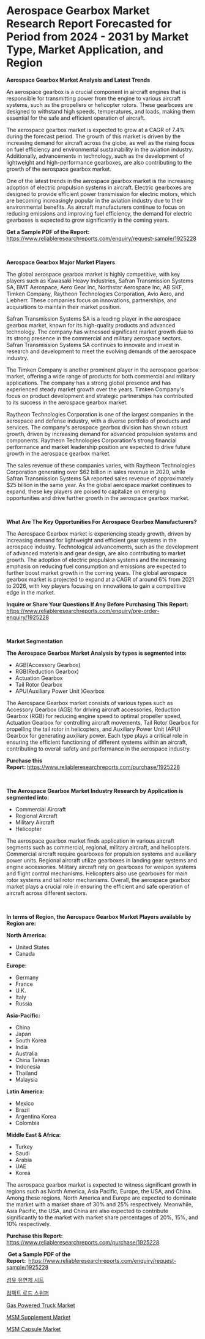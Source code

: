 <p><h1>Aerospace Gearbox Market Research Report Forecasted for Period from 2024 -  2031 by Market Type, Market Application, and Region</h1></p><p><strong>Aerospace Gearbox Market Analysis and Latest Trends</strong></p>
<p><p>An aerospace gearbox is a crucial component in aircraft engines that is responsible for transmitting power from the engine to various aircraft systems, such as the propellers or helicopter rotors. These gearboxes are designed to withstand high speeds, temperatures, and loads, making them essential for the safe and efficient operation of aircraft.</p><p>The aerospace gearbox market is expected to grow at a CAGR of 7.4% during the forecast period. The growth of this market is driven by the increasing demand for aircraft across the globe, as well as the rising focus on fuel efficiency and environmental sustainability in the aviation industry. Additionally, advancements in technology, such as the development of lightweight and high-performance gearboxes, are also contributing to the growth of the aerospace gearbox market.</p><p>One of the latest trends in the aerospace gearbox market is the increasing adoption of electric propulsion systems in aircraft. Electric gearboxes are designed to provide efficient power transmission for electric motors, which are becoming increasingly popular in the aviation industry due to their environmental benefits. As aircraft manufacturers continue to focus on reducing emissions and improving fuel efficiency, the demand for electric gearboxes is expected to grow significantly in the coming years.</p></p>
<p><strong>Get a Sample PDF of the Report:&nbsp;</strong> <a href="https://www.reliableresearchreports.com/enquiry/request-sample/1925228">https://www.reliableresearchreports.com/enquiry/request-sample/1925228</a></p>
<p>&nbsp;</p>
<p><strong>Aerospace Gearbox Major Market Players</strong></p>
<p><p>The global aerospace gearbox market is highly competitive, with key players such as Kawasaki Heavy Industries, Safran Transmission Systems SA, BMT Aerospace, Aero Gear Inc, Northstar Aerospace Inc, AB SKF, Timken Company, Raytheon Technologies Corporation, Avio Aero, and Liebherr. These companies focus on innovations, partnerships, and acquisitions to maintain their market position.</p><p>Safran Transmission Systems SA is a leading player in the aerospace gearbox market, known for its high-quality products and advanced technology. The company has witnessed significant market growth due to its strong presence in the commercial and military aerospace sectors. Safran Transmission Systems SA continues to innovate and invest in research and development to meet the evolving demands of the aerospace industry.</p><p>The Timken Company is another prominent player in the aerospace gearbox market, offering a wide range of products for both commercial and military applications. The company has a strong global presence and has experienced steady market growth over the years. Timken Company's focus on product development and strategic partnerships has contributed to its success in the aerospace gearbox market.</p><p>Raytheon Technologies Corporation is one of the largest companies in the aerospace and defense industry, with a diverse portfolio of products and services. The company's aerospace gearbox division has shown robust growth, driven by increasing demand for advanced propulsion systems and components. Raytheon Technologies Corporation's strong financial performance and market leadership position are expected to drive future growth in the aerospace gearbox market.</p><p>The sales revenue of these companies varies, with Raytheon Technologies Corporation generating over $62 billion in sales revenue in 2020, while Safran Transmission Systems SA reported sales revenue of approximately $25 billion in the same year. As the global aerospace market continues to expand, these key players are poised to capitalize on emerging opportunities and drive further growth in the aerospace gearbox market.</p></p>
<p>&nbsp;</p>
<p><strong>What Are The Key Opportunities For Aerospace Gearbox Manufacturers?</strong></p>
<p><p>The Aerospace Gearbox market is experiencing steady growth, driven by increasing demand for lightweight and efficient gear systems in the aerospace industry. Technological advancements, such as the development of advanced materials and gear design, are also contributing to market growth. The adoption of electric propulsion systems and the increasing emphasis on reducing fuel consumption and emissions are expected to further boost market growth in the coming years. The global aerospace gearbox market is projected to expand at a CAGR of around 6% from 2021 to 2026, with key players focusing on innovations to gain a competitive edge in the market.</p></p>
<p><strong>Inquire or Share Your Questions If Any Before Purchasing This Report:</strong> <a href="https://www.reliableresearchreports.com/enquiry/pre-order-enquiry/1925228">https://www.reliableresearchreports.com/enquiry/pre-order-enquiry/1925228</a></p>
<p>&nbsp;</p>
<p><strong>Market Segmentation</strong></p>
<p><strong>The Aerospace Gearbox Market Analysis by types is segmented into:</strong></p>
<p><ul><li>AGB(Accessory Gearbox)</li><li>RGB(Reduction Gearbox)</li><li>Actuation Gearbox</li><li>Tail Rotor Gearbox</li><li>APU(Auxiliary Power Unit )Gearbox</li></ul></p>
<p><p>The Aerospace Gearbox market consists of various types such as Accessory Gearbox (AGB) for driving aircraft accessories, Reduction Gearbox (RGB) for reducing engine speed to optimal propeller speed, Actuation Gearbox for controlling aircraft movements, Tail Rotor Gearbox for propelling the tail rotor in helicopters, and Auxiliary Power Unit (APU) Gearbox for generating auxiliary power. Each type plays a critical role in ensuring the efficient functioning of different systems within an aircraft, contributing to overall safety and performance in the aerospace industry.</p></p>
<p><strong>Purchase this Report:&nbsp;</strong><a href="https://www.reliableresearchreports.com/purchase/1925228">https://www.reliableresearchreports.com/purchase/1925228</a></p>
<p>&nbsp;</p>
<p><strong>The Aerospace Gearbox Market Industry Research by Application is segmented into:</strong></p>
<p><ul><li>Commercial Aircraft</li><li>Regional Aircraft</li><li>Military Aircraft</li><li>Helicopter</li></ul></p>
<p><p>The aerospace gearbox market finds application in various aircraft segments such as commercial, regional, military aircraft, and helicopters. Commercial aircraft require gearboxes for propulsion systems and auxiliary power units. Regional aircraft utilize gearboxes in landing gear systems and engine accessories. Military aircraft rely on gearboxes for weapon systems and flight control mechanisms. Helicopters also use gearboxes for main rotor systems and tail rotor mechanisms. Overall, the aerospace gearbox market plays a crucial role in ensuring the efficient and safe operation of aircraft across different sectors.</p></p>
<p>&nbsp;</p>
<p><strong>In terms of Region, the Aerospace Gearbox Market Players available by Region are:</strong></p>
<p>
    <p> <strong> North America: </strong>
        <ul>
            <li>United States</li>
            <li>Canada</li>
        </ul>
        </p> 
    <p> <strong> Europe: </strong>
        <ul>
            <li>Germany</li>
            <li>France</li>
            <li>U.K.</li>
            <li>Italy</li>
            <li>Russia</li>
        </ul>
        </p> 
    <p> <strong> Asia-Pacific: </strong>
        <ul>
            <li>China</li>
            <li>Japan</li>
            <li>South Korea</li>
            <li>India</li>
            <li>Australia</li>
            <li>China Taiwan</li>
            <li>Indonesia</li>
            <li>Thailand</li>
            <li>Malaysia</li>
        </ul>
        </p> 
    <p> <strong> Latin America: </strong>
        <ul>
            <li>Mexico</li>
            <li>Brazil</li>
            <li>Argentina Korea</li>
            <li>Colombia</li>
        </ul>
        </p> 
    <p> <strong> Middle East & Africa: </strong>
        <ul>
            <li>Turkey</li>
            <li>Saudi</li>
            <li>Arabia</li>
            <li>UAE</li>
            <li>Korea</li>
        </ul>
    </p>
    </p>
<p><p>The aerospace gearbox market is expected to witness significant growth in regions such as North America, Asia Pacific, Europe, the USA, and China. Among these regions, North America and Europe are expected to dominate the market with a market share of 30% and 25% respectively. Meanwhile, Asia Pacific, the USA, and China are also expected to contribute significantly to the market with market share percentages of 20%, 15%, and 10% respectively.</p></p>
<p><strong>Purchase this Report: </strong><a href="https://www.reliableresearchreports.com/purchase/1925228">https://www.reliableresearchreports.com/purchase/1925228</a></p>
<p>&nbsp;<strong>Get a Sample PDF of the Report:&nbsp;&nbsp;</strong><a href="https://www.reliableresearchreports.com/enquiry/request-sample/1925228">https://www.reliableresearchreports.com/enquiry/request-sample/1925228</a></p>
<p><strong></strong></p>
<p><p><a href="https://medium.com/@hzoldrz75165644/%EC%84%B8%EC%A0%9C%ED%96%A5%EA%B8%B0%EC%A0%9C-%ED%8C%90%EB%A7%A4%EC%8B%9C%EC%9E%A5%EC%9D%80-%EC%8B%9C%EC%9E%A5-%EC%A0%90%EC%9C%A0%EC%9C%A8-%EC%8B%9C%EC%9E%A5-%ED%8A%B8%EB%A0%8C%EB%93%9C-%EB%B0%8F-%EC%8B%9C%EC%9E%A5-%EC%84%B1%EC%9E%A5%EC%97%90-%EB%8C%80%ED%95%9C-%EC%A0%95%EB%B3%B4%EB%A5%BC-%EC%A0%9C%EA%B3%B5%ED%95%A9%EB%8B%88%EB%8B%A4-09b44e9d2008">섬유 유연제 시트</a></p><p><a href="https://medium.com/@cliftonfisher9067/%EC%BD%A4%ED%8C%A9%ED%8A%B8-%EB%8F%84%EB%A1%9C-%EC%B2%AD%EC%86%8C%EA%B8%B0-%EC%8B%9C%EC%9E%A5-%EC%84%B1%EA%B3%B5%EC%A0%81%EC%9D%B8-%EB%B9%84%EC%A6%88%EB%8B%88%EC%8A%A4-%EC%A0%84%EB%9E%B5%EC%9D%98-%EC%97%B4%EC%87%A0-2031%EB%85%84%EA%B9%8C%EC%A7%80-%EC%98%88%EC%B8%A1-8ac9110790e9">컴팩트 로드 스위퍼</a></p><p><a href="https://view.publitas.com/reportprime-1/global-gas-powered-truck-market-size-and-market-trends-insights-and-projections-from-2024-to-2031/">Gas Powered Truck Market</a></p><p><a href="https://meowing-lemming-dd3.notion.site/MSM-Supplement-Market-with-the-goal-of-estimating-the-market-size-and-future-growth-potential-of-var-66fdf7dc124b4fb985e4ff12fb4f0b51">MSM Supplement Market</a></p><p><a href="https://shimmer-gardenia-37a.notion.site/MSM-Capsule-Market-with-the-goal-of-estimating-the-market-size-and-future-growth-potential-of-variou-26c4368c12a04f9cb06f6d9df23a1cda">MSM Capsule Market</a></p></p>